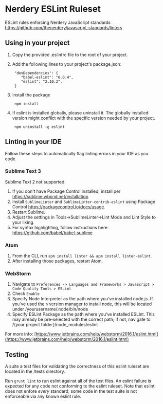 # Nerdery ESLint Ruleset

ESLint rules enforcing Nerdery JavaScript standards
https://github.com/thenerdery/javascript-standards/linters

## Using in your project

1. Copy the provided .eslintrc file to the root of your project.
1. Add the following lines to your project's package.json:

        "devDependencies": {
           "babel-eslint": "6.0.4",
           "eslint": "2.10.2",
        }

1. Install the package

        npm install

1. If eslint is installed globally, please uninstall it. The globally installed version  might conflict with the specific version needed by your project.

        npm uninstall -g eslint

## Linting in your IDE

Follow these steps to automatically flag linting errors in your IDE as you code.

### Sublime Text 3

Sublime Text 2 not supported.

1. If you don't have Package Control installed, install per https://sublime.wbond.net/installation.
1. Install `SublimeLinter` and `SublimeLinter-contrib-eslint` using Package Control https://packagecontrol.io/docs/usage.
1. Restart Sublime.
1. Adjust the settings in Tools->SublimeLinter->Lint Mode and Lint Style to your liking.
1. For syntax highlighting, follow instructions here: https://github.com/babel/babel-sublime

### Atom

1. From the CLI, run `apm install linter && apm install linter-eslint`.
1. After installing those packages, restart Atom.

### WebStorm

1. Navigate to `Preferences -> Languages and Frameworks > JavaScript > Code Quality Tools > ESLint`
1. Check `Enable`
1. Specify Node Interpreter as the path where you've installed node.js. If you've used the `n` version manager to install node, this will be located under /yourusername/.node/bin/node
1. Specify ESLint Package as the path where you've installed ESLint. This may already be pre-selected with the correct path; if not, navigate to /{your project folder}/node_modules/eslint
 
For more info: [https://www.jetbrains.com/help/webstorm/2016.1/eslint.html](https://www.jetbrains.com/help/webstorm/2016.1/eslint.html)

## Testing

A suite a test files for validating the correctness of this eslint ruleset are located in the /tests directory.

Run `grunt lint` to run eslint against all of the test files. An eslint failure is expected for any code not conforming to the eslint ruleset.
Note that eslint does not enfore *every* standard; some code in the test suite is not enforceable via any known eslint rule.
